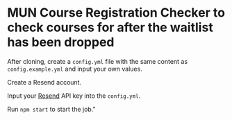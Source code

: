 # MUN Course Registration Checker to check courses for after the waitlist has been dropped

After cloning, create a `config.yml` file with the same content as `config.example.yml` and input your own values.

Create a Resend account.

Input your [Resend](https://resend.com/overview) API key into the `config.yml`.

Run `npm start` to start the job."
